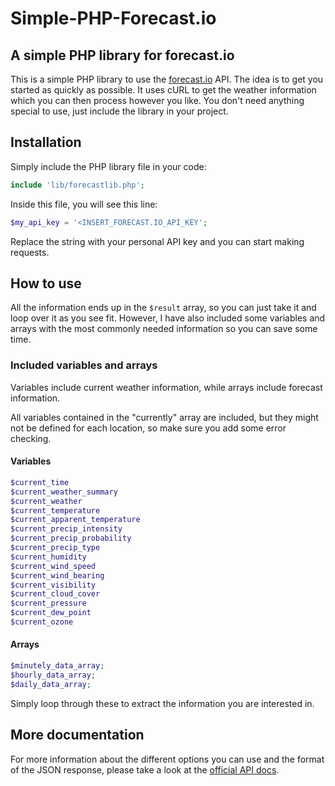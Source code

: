 # Simple-PHP-Forecast.io

## A simple PHP library for forecast.io

This is a simple PHP library to use the [forecast.io](http://forecast.io) API. The idea is to get you started as quickly as possible. It uses cURL to get the weather information which you can then process however you like. You don't need anything special to use, just include the library in your project.

## Installation

Simply include the PHP library file in your code:

```PHP
include 'lib/forecastlib.php';
```

Inside this file, you will see this line:

```PHP
$my_api_key = '<INSERT_FORECAST.IO_API_KEY';
```

Replace the string with your personal API key and you can start making requests.

## How to use

All the information ends up in the `$result` array, so you can just take it and loop over it as you see fit. However, I have also included some variables and arrays with the most commonly needed information so you can save some time.

### Included variables and arrays

Variables include current weather information, while arrays include forecast information.

All variables contained in the "currently" array are included, but they might not be defined for each location, so make sure you add some error checking.

#### Variables

```PHP
$current_time
$current_weather_summary
$current_weather
$current_temperature
$current_apparent_temperature
$current_precip_intensity
$current_precip_probability
$current_precip_type
$current_humidity
$current_wind_speed
$current_wind_bearing
$current_visibility
$current_cloud_cover
$current_pressure
$current_dew_point
$current_ozone
```

#### Arrays

```PHP
$minutely_data_array;
$hourly_data_array;
$daily_data_array;
```

Simply loop through these to extract the information you are interested in.

## More documentation

For more information about the different options you can use and the format of the JSON response, please take a look at the [official API docs](https://developer.forecast.io/docs/v2).